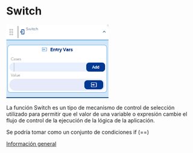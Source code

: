 # Switch

![](../../../../.gitbook/assets/image%20%28606%29.png)

La función Switch es un tipo de mecanismo de control de selección utilizado para permitir que el valor de una variable o expresión cambie el flujo de control de la ejecución de la lógica de la aplicación.

Se podría tomar como un conjunto de condiciones if \(==\)

[Información general](https://docs.apphive.io/reference/funciones/informacion-general-de-las-funciones) 

